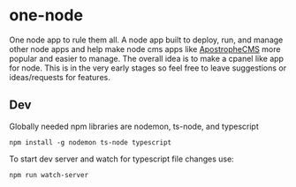 # one-node
One node app to rule them all.  A node app built to deploy, run, and manage other node apps and help make node cms apps like [ApostropheCMS](https://apostrophecms.org/) more popular and easier to manage.  The overall idea is to make a cpanel like app for node. This is in the very early stages so feel free to leave suggestions or ideas/requests for features.

## Dev
Globally needed npm libraries are nodemon, ts-node, and typescript
````
npm install -g nodemon ts-node typescript
````
To start dev server and watch for typescript file changes use:
````
npm run watch-server